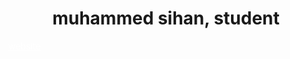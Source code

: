 <h1 align="center">muhammed sihan, student</h1>
<a href="https://cyph1re.github.io" style="color: white; text-align: center;">website</a>

